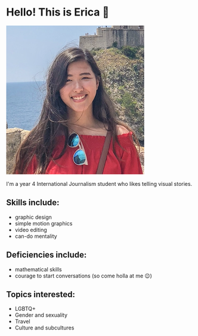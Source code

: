 # Hello! This is Erica :wave: 

![](https://github.com/ericachinn/jour2106/blob/master/Screen%20Shot%202019-01-26%20at%209.20.00%20PM.png?raw=true)

I'm a year 4 International Journalism student who likes telling visual stories.

## Skills include:

* graphic design
* simple motion graphics
* video editing
* can-do mentality

## Deficiencies include:
* mathematical skills
* courage to start conversations (so come holla at me :wink:)

## Topics interested:
* LGBTQ+
* Gender and sexuality
* Travel
* Culture and subcultures
